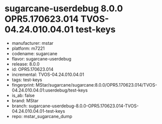 # sugarcane-userdebug 8.0.0 OPR5.170623.014 TVOS-04.24.010.04.01 test-keys
- manufacturer: mstar
- platform: m7221
- codename: sugarcane
- flavor: sugarcane-userdebug
- release: 8.0.0
- id: OPR5.170623.014
- incremental: TVOS-04.24.010.04.01
- tags: test-keys
- fingerprint: MStar/sugarcane/sugarcane:8.0.0/OPR5.170623.014/TVOS-04.24.010.04.01:userdebug/test-keys
- is_ab: false
- brand: MStar
- branch: sugarcane-userdebug-8.0.0-OPR5.170623.014-TVOS-04.24.010.04.01-test-keys
- repo: mstar_sugarcane_dump
